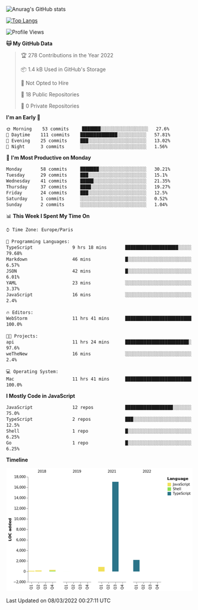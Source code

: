 ![Anurag's GitHub stats](https://github-readme-stats.vercel.app/api?username=sufiane&theme=dark&show_icons=true&count_private=true)


[![Top Langs](https://github-readme-stats.vercel.app/api/top-langs/?username=sufiane&layout=compact)](https://github.com/anuraghazra/github-readme-stats)

<!--START_SECTION:waka-->
![Profile Views](http://img.shields.io/badge/Profile%20Views-1-blue)

**🐱 My GitHub Data** 

> 🏆 278 Contributions in the Year 2022
 > 
> 📦 1.4 kB Used in GitHub's Storage 
 > 
> 🚫 Not Opted to Hire
 > 
> 📜 18 Public Repositories 
 > 
> 🔑 0 Private Repositories  
 > 
**I'm an Early 🐤** 

```text
🌞 Morning    53 commits     ███████░░░░░░░░░░░░░░░░░░   27.6% 
🌆 Daytime    111 commits    ██████████████░░░░░░░░░░░   57.81% 
🌃 Evening    25 commits     ███░░░░░░░░░░░░░░░░░░░░░░   13.02% 
🌙 Night      3 commits      ░░░░░░░░░░░░░░░░░░░░░░░░░   1.56%

```
📅 **I'm Most Productive on Monday** 

```text
Monday       58 commits     ███████░░░░░░░░░░░░░░░░░░   30.21% 
Tuesday      29 commits     ███░░░░░░░░░░░░░░░░░░░░░░   15.1% 
Wednesday    41 commits     █████░░░░░░░░░░░░░░░░░░░░   21.35% 
Thursday     37 commits     ████░░░░░░░░░░░░░░░░░░░░░   19.27% 
Friday       24 commits     ███░░░░░░░░░░░░░░░░░░░░░░   12.5% 
Saturday     1 commits      ░░░░░░░░░░░░░░░░░░░░░░░░░   0.52% 
Sunday       2 commits      ░░░░░░░░░░░░░░░░░░░░░░░░░   1.04%

```


📊 **This Week I Spent My Time On** 

```text
⌚︎ Time Zone: Europe/Paris

💬 Programming Languages: 
TypeScript               9 hrs 18 mins       ████████████████████░░░░░   79.68% 
Markdown                 46 mins             █░░░░░░░░░░░░░░░░░░░░░░░░   6.57% 
JSON                     42 mins             █░░░░░░░░░░░░░░░░░░░░░░░░   6.01% 
YAML                     23 mins             ░░░░░░░░░░░░░░░░░░░░░░░░░   3.37% 
JavaScript               16 mins             ░░░░░░░░░░░░░░░░░░░░░░░░░   2.4%

🔥 Editors: 
WebStorm                 11 hrs 41 mins      █████████████████████████   100.0%

🐱‍💻 Projects: 
api                      11 hrs 24 mins      ████████████████████████░   97.6% 
weTheNew                 16 mins             ░░░░░░░░░░░░░░░░░░░░░░░░░   2.4%

💻 Operating System: 
Mac                      11 hrs 41 mins      █████████████████████████   100.0%

```

**I Mostly Code in JavaScript** 

```text
JavaScript               12 repos            ██████████████████░░░░░░░   75.0% 
TypeScript               2 repos             ███░░░░░░░░░░░░░░░░░░░░░░   12.5% 
Shell                    1 repo              █░░░░░░░░░░░░░░░░░░░░░░░░   6.25% 
Go                       1 repo              █░░░░░░░░░░░░░░░░░░░░░░░░   6.25%

```


**Timeline**

![Chart not found](https://raw.githubusercontent.com/Sufiane/Sufiane/main/charts/bar_graph.png) 


 Last Updated on 08/03/2022 00:27:11 UTC
<!--END_SECTION:waka-->


<!--
**Sufiane/sufiane** is a ✨ _special_ ✨ repository because its `README.md` (this file) appears on your GitHub profile.

Here are some ideas to get you started:

- 🔭 I’m currently working on ...
- 🌱 I’m currently learning ...
- 👯 I’m looking to collaborate on ...
- 🤔 I’m looking for help with ...
- 💬 Ask me about ...
- 📫 How to reach me: ...
- 😄 Pronouns: ...
- ⚡ Fun fact: ...
-->
